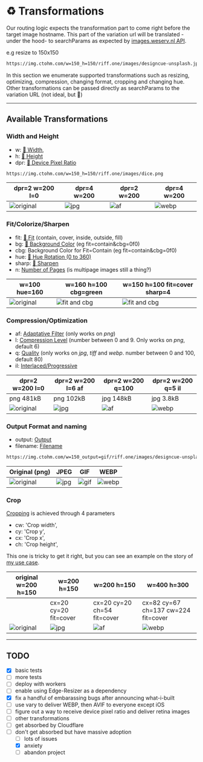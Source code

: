 # ♻️ Transformations

Our routing logic expects the transformation part to come right before the target image hostname. This part of the variation url will be translated -under the hood- to searchParams as expected by [images.weserv.nl API](https://images.weserv.nl/). 

e.g resize to 150x150

```html
https://img.ctohm.com/w=150_h=150/riff.one/images/designcue-unsplash.jpg`
```

<ShowCase>
<template v-slot:first_paragraph>
Except for the very first time they are requested (and inmediately cached), variations will answer from the edge at blazing speed, and will even survive for a few months if the original image is deleted. The image to the right doesn't exist but in Cloudflare's Cache.
</template>
<template v-slot:second_paragraph>The response headers will also hint the browser not to request this same asset for a year. While this isn't much of a feature, your browser will hopefully not need requesting it anytime soon and that will shave a couple of ms off.

</template>
<template v-slot:table>

 | w=150 h=150 |
|----------|
|![150x150](https://img.ctohm.com/w=150_h=150/riff.one/images/designcue-unsplash.jpg)

</template>
</ShowCase>

In this section we enumerate supported transformations such as resizing, optimizing, compression, changing format, cropping and changing hue. Other transformations can be passed directly as searchParams to the variation URL (not ideal, but :shrug:)

----------
## Available Transformations



### Width and Height


-    w: [🔗 Width](https://images.weserv.nl/docs/size.html#width),
-    h: [🔗 Height](https://images.weserv.nl/docs/size.html#height)
- dpr: [🔗 Device Pixel Ratio](https://images.weserv.nl/docs/size.html#device-pixel-ratio)

```html
https://img.ctohm.com/w=150_h=150/riff.one/images/dice.png
```

| dpr=2 w=200 l=0 | dpr=4 w=200 | dpr=2 w=200   | dpr=4 w=200 |
|----------|------|---------|  --  |
|![original](https://img.ctohm.com/dpr=2_w=200_png_l=0/riff.one/images/dice.png) |![jpg](https://img.ctohm.com/dpr=4_w=200_png_l=6_af/riff.one/images/dice.png) |  ![af](https://img.ctohm.com/dpr=2_w=200_jpg_q=100/riff.one/images/designcue-unsplash.jpg)  |  ![webp](https://img.ctohm.com/dpr=2_w=200_jpg_q=5/riff.one/images/designcue-unsplash.jpg) |  



### Fit/Colorize/Sharpen

 - fit: [🔗 Fit](https://images.weserv.nl/docs/fit.html) (contain, cover, inside, outside, fill)
 - bg: [🔗 Background Color](https://images.weserv.nl/docs/adjustment.html#background) (eg  fit=contain&cbg=0f0)
 - cbg: Background Color for Fit=Contain (eg  fit=contain&cbg=0f0)
 - hue: [🔗 Hue Rotation (0 to 360) ](https://images.weserv.nl/docs/adjustment.html#hue-rotation)
 - sharp: [🔗 Sharpen](https://images.weserv.nl/docs/adjustment.html#sharpen)
 - n: [Number of Pages](https://images.weserv.nl/docs/format.html#number-of-pages) (is multipage images still a thing?)

| w=100 hue=160 | w=160 h=100 cbg=green |  w=150 h=100 fit=cover sharp=4  |
|----------|------|---------|  
|![original](https://img.ctohm.com/w=100_hue=160/riff.one/images/designcue-unsplash.jpg) |![fit and cbg](https://img.ctohm.com/w=160_h=100_cbg=green/riff.one/images/designcue-unsplash.jpg) |  ![fit and cbg](https://img.ctohm.com/w=150_h=100_fit=cover&sharp=4/riff.one/images/designcue-unsplash.jpg) |  

 ### Compression/Optimization

- af: [Adaptative Filter](https://images.weserv.nl/docs/format.html#adaptive-filter) (only works on *png*)
- l: [Compression Level](https://images.weserv.nl/docs/format.html#compression-level) (number between 0 and 9. Only works on *png*, default 6)
- q: [Quality](https://images.weserv.nl/docs/format.html#quality) (only works on *jpg*, *tiff* and *webp*. number between 0 and 100, default 80)
- il: [Interlaced/Progressive](https://images.weserv.nl/docs/format.html#interlace-progressive)


| dpr=2 w=200 l=0 | dpr=2 w=200 l=6 af | dpr=2 w=200 q=100   | dpr=2 w=200 q=5 il |
|----------|------|---------|  --  |
| png 481kB | png 102kB | jpg 148kB| jpg 3.8kB  |
|![original](https://img.ctohm.com/dpr=2_w=200_png_l=0/riff.one/images/dice.png) |![jpg](https://img.ctohm.com/dpr=2_w=200_png_l=6_af/riff.one/images/dice.png) |  ![af](https://img.ctohm.com/dpr=2_w=200_jpg_q=100/riff.one/images/designcue-unsplash.jpg)  |  ![webp](https://img.ctohm.com/dpr=2_w=200_jpg_q=5/riff.one/images/designcue-unsplash.jpg) |  



### Output Format and naming

- output: [Output](https://images.weserv.nl/docs/format.html#output)
- filename: [Filename](https://images.weserv.nl/docs/format.html#filename)

```html
https://img.ctohm.com/w=150_output=gif/riff.one/images/designcue-unsplash.jpg
```

| Original (png) | JPEG |   GIF   | WEBP |
|----------|------|---------|  --  |
|![original](https://img.ctohm.com/w=150_png/riff.one/images/designcue-unsplash.jpg) |![jpg](https://img.ctohm.com/hue=90_w=150_jpg/riff.one/images/designcue-unsplash.jpg) |  ![gif](https://img.ctohm.com/hue=180_w=150_gif/riff.one/images/designcue-unsplash.jpg) |  ![webp](https://img.ctohm.com/hue=270_w=150_output=webp/riff.one/images/designcue-unsplash.jpg) |  


### Crop

[Cropping](https://images.weserv.nl/docs/crop.html#rectangle-crop) is achieved through 4 parameters

-  cw: 'Crop width',
-  cy: 'Crop y',
-  cx: 'Crop x',
-  ch: 'Crop height',

This one is tricky to get it right, but you can see an example on the story of [my use case](use_cases.md).

| original w=200 h=150 | w=200 h=150 | w=200 h=150 |  w=400 h=300  |
|----------|------|---------|  --  |
|  | cx=20 cy=20 fit=cover| cx=20 cy=20 ch=54 fit=cover| cx=82 cy=67 ch=137 cw=224 fit=cover|
|![original](https://img.ctohm.com/w=200_h=150/riff.one/images/printable_chart.png) |![jpg](https://img.ctohm.com/w=200_h=150_cx=20_cy=20_fit=cover/riff.one/images/printable_chart.png) |  ![af](https://img.ctohm.com/w=200_h=150_cx=20_cy=20_ch=54_fit=cover/riff.one/images/printable_chart.png)  |  ![webp](https://img.ctohm.com/w=400_h=300_cx=82_cy=67_ch=137_cw=224_fit=cover/riff.one/images/printable_chart.png) |  


--------------



## TODO

- [x] basic tests
- [ ] more tests
- [ ] deploy with workers
- [ ] enable using Edge-Resizer as a dependency
- [x] fix a handful of embarassing bugs after announcing what-i-built
- [ ] use vary to deliver WEBP, then AVIF to everyone except iOS
- [ ] figure out a way to receive device pixel ratio and deliver retina images
- [ ] other transformations
- [ ] get absorbed by Cloudflare
- [ ] don't get absorbed but have massive adoption
  - [ ] lots of issues 
  - [x] anxiety
  - [ ] abandon project